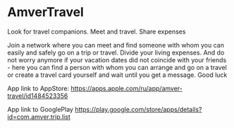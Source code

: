 # AmverTravel
Look for travel companions. Meet and travel. Share expenses

Join a network where you can meet and find someone with whom you can easily and safely go on a trip or travel. Divide your living expenses. And do not worry anymore if your vacation dates did not coincide with your friends - here you can find a person with whom you can arrange and go on a travel or create a travel card yourself and wait until you get a message. Good luck

App link to AppStore:
https://apps.apple.com/ru/app/amver-travel/id1484523356

App link to GooglePlay
https://play.google.com/store/apps/details?id=com.amver.trip.list
